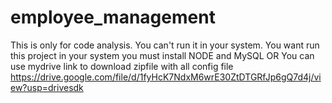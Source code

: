# employee_management
This is only for code analysis.
You can't run it in your system.
You want run this project in your system you must install NODE and MySQL
                   OR
You can use mydrive link to download zipfile with all config file
https://drive.google.com/file/d/1fyHcK7NdxM6wrE30ZtDTGRfJp6gQ7d4j/view?usp=drivesdk
